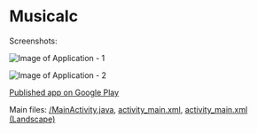 # Musicalc

Screenshots:

![Image of Application - 1](https://lh3.googleusercontent.com/fD2ntoRN3wHi5jH9q0cvP8oQV7YRlvhuyfqj2KwDQoWCJ-NMG17U5q0L_0JEHxx9LA=w1600-h789-rw)

![Image of Application - 2](https://lh3.googleusercontent.com/DyXtI39PVXcSTJXhAdOxHYJE5V-8GQSwVPU0Wr2wZ78J7Og9_2FYW2FwXK7KeL-6b1Q=w1600-h789-rw)

[Published app on Google Play](https://play.google.com/store/apps/details?id=com.sagar.calculator)

Main files: [/MainActivity.java](app/src/main/java/com/example/calculator/MainActivity.java), [activity_main.xml](/app/src/main/res/layout/activity_main.xml), [activity_main.xml (Landscape)](/app/src/main/res/layout-land/activity_main.xml)